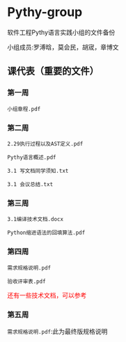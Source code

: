 # Pythy-group

软件工程Pythy语言实践小组的文件备份

小组成员:罗溥晗，莫会民，胡宬，章博文


## 课代表（重要的文件）

### 第一周
`小组章程.pdf`

### 第二周
`2.29执行过程以及AST定义.pdf`

`Pythy语言概述.pdf`

`3.1 写文档同学须知.txt`

`3.1 会议总结.txt`

### 第三周
`3.1编译技术文档.docx`

`Python缩进语法的回填算法.pdf`



### 第四周
`需求规格说明.pdf`

`验收评审表.pdf`

<font color='red'>还有一些技术文档，可以参考</font>

 ### 第五周
 `需求规格说明.pdf`:此为最终版规格说明 
